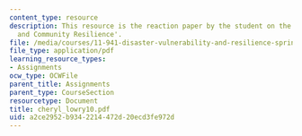 ```yaml
---
content_type: resource
description: This resource is the reaction paper by the student on the topic 'Governance
  and Community Resilience'.
file: /media/courses/11-941-disaster-vulnerability-and-resilience-spring-2005/a2ce2952b9342214472d20ecd3fe972d_cheryl_lowry10.pdf
file_type: application/pdf
learning_resource_types:
- Assignments
ocw_type: OCWFile
parent_title: Assignments
parent_type: CourseSection
resourcetype: Document
title: cheryl_lowry10.pdf
uid: a2ce2952-b934-2214-472d-20ecd3fe972d
---
```

